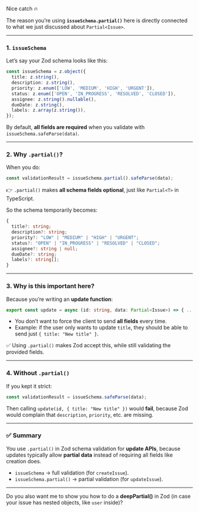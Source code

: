 Nice catch 🔥

The reason you’re using **`issueSchema.partial()`** here is directly connected to what we just discussed about `Partial<Issue>`.

---

### 1. `issueSchema`

Let’s say your Zod schema looks like this:

```ts
const issueSchema = z.object({
  title: z.string(),
  description: z.string(),
  priority: z.enum(['LOW', 'MEDIUM', 'HIGH', 'URGENT']),
  status: z.enum(['OPEN', 'IN_PROGRESS', 'RESOLVED', 'CLOSED']),
  assignee: z.string().nullable(),
  dueDate: z.string(),
  labels: z.array(z.string()),
});
```

By default, **all fields are required** when you validate with `issueSchema.safeParse(data)`.

---

### 2. Why `.partial()`?

When you do:

```ts
const validationResult = issueSchema.partial().safeParse(data);
```

👉 `.partial()` makes **all schema fields optional**, just like `Partial<T>` in TypeScript.

So the schema temporarily becomes:

```ts
{
  title?: string;
  description?: string;
  priority?: "LOW" | "MEDIUM" | "HIGH" | "URGENT";
  status?: "OPEN" | "IN_PROGRESS" | "RESOLVED" | "CLOSED";
  assignee?: string | null;
  dueDate?: string;
  labels?: string[];
}
```

---

### 3. Why is this important here?

Because you’re writing an **update function**:

```ts
export const update = async (id: string, data: Partial<Issue>) => { ... }
```

- You don’t want to force the client to send **all fields** every time.
- Example: if the user only wants to update `title`, they should be able to send just `{ title: "New title" }`.

✅ Using `.partial()` makes Zod accept this, while still validating the provided fields.

---

### 4. Without `.partial()`

If you kept it strict:

```ts
const validationResult = issueSchema.safeParse(data);
```

Then calling `update(id, { title: "New title" })` would **fail**, because Zod would complain that `description`, `priority`, etc. are missing.

---

### ✅ Summary

You use `.partial()` in Zod schema validation for **update APIs**, because updates typically allow **partial data** instead of requiring all fields like creation does.

- `issueSchema` → full validation (for `createIssue`).
- `issueSchema.partial()` → partial validation (for `updateIssue`).

---

Do you also want me to show you how to do a **deepPartial()** in Zod (in case your issue has nested objects, like `user` inside)?
